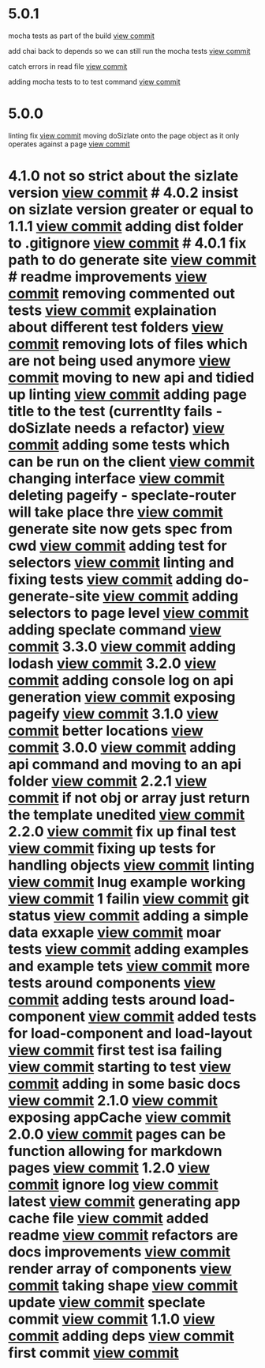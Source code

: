

# 5.0.1

mocha tests as part of the build [view commit](http://github.com/$3/$4/commit/7bc236f59518e918d32becd6df52c4e8ea6428ae) 

add chai back to depends so we can still run the mocha tests [view commit](http://github.com/$3/$4/commit/99bae69ad1158bcc9168811b59ed4d08c22981b4) 

catch errors in read file [view commit](http://github.com/$3/$4/commit/127238a903b4d4ae145ad5265870f56db42de13b) 

adding mocha tests to to test command [view commit](http://github.com/$3/$4/commit/ab77e4beea097f98679c1c6f722dbd0dde7ddc61) 

 

# 5.0.0

linting fix [view commit](http://github.com/$3/$4/commit/0c97de48fc917ede792e16ecd642665fe326e2b1)
moving doSizlate onto the page object as it only operates against a page [view commit](http://github.com/$3/$4/commit/e80003c38f03b1c273f827be01c125572687b343)

 # 4.1.0 not so strict about the sizlate version [view commit](http://github.com/$3/$4/commit/427d53d2c77549a46b7bbfcd4804c4aa50da2e8b) # 4.0.2 insist on sizlate version greater or equal to 1.1.1 [view commit](http://github.com/$3/$4/commit/7f00cac51347712c1c52fdc32253bce24b43b5ef) adding dist folder to .gitignore [view commit](http://github.com/$3/$4/commit/ac0effecfb6ae85b76612305e7c3c5947cd123ec) # 4.0.1 fix path to do generate site [view commit](http://github.com/$3/$4/commit/49be6c487cefaf5cb4acf1eab35b24900a723bab) # readme improvements [view commit](http://github.com/$3/$4/commit/dd3c4cc070b4f700fff818b2c282e6f8fa9331a1) removing commented out tests [view commit](http://github.com/$3/$4/commit/3f1e474154e25263ab6753ba5793641853e81d31) explaination about different test folders [view commit](http://github.com/$3/$4/commit/cb4b635ae23e4d8942f0762325db4641b716184f) removing lots of files which are not being used anymore [view commit](http://github.com/$3/$4/commit/06b7a3ddadc557d7bf36a66c6f9f269966d41e58) moving to new api and tidied up linting [view commit](http://github.com/$3/$4/commit/396eeeb6050a8e61a5c4aa7bf20a783f8fe45c7d) adding page title to the test (currentlty fails - doSizlate needs a refactor) [view commit](http://github.com/$3/$4/commit/7164107df2cc4ad43ee5c212a053a05fcd8a8bd7) adding some tests which can be run on the client [view commit](http://github.com/$3/$4/commit/7d36d3ef2dd56aac2f8e4a0ce3cf122c0836b634) changing interface [view commit](http://github.com/$3/$4/commit/10cb0ca0c80731d4094d403e3eadb768f931096f) deleting pageify - speclate-router will take place thre [view commit](http://github.com/$3/$4/commit/86154e2c5a697bba3fcace2d4e82ff851b524ce7) generate site now gets spec from cwd [view commit](http://github.com/$3/$4/commit/1eaabfa9a4fc3e93ea4dd3ce6fc3a674b47e0617) adding test for selectors [view commit](http://github.com/$3/$4/commit/6c7570028dc0ed456d59a5c79f743e24d46269f9) linting and fixing tests [view commit](http://github.com/$3/$4/commit/96c46770a499392edfa1f0fb08e1a55c922414ab) adding do-generate-site [view commit](http://github.com/$3/$4/commit/907e86e425f8cc0a69a6e483693ec4b543fad4f0) adding selectors to page level [view commit](http://github.com/$3/$4/commit/a69cacf2cbc6f627f4abb24c174dc1c2b381a568) adding speclate command [view commit](http://github.com/$3/$4/commit/abe5fc8a6aa754b85a4d672181d776ea28f13dc1) 3.3.0 [view commit](http://github.com/$3/$4/commit/7abbdc59374da75967655d7a938469796758007a) adding lodash [view commit](http://github.com/$3/$4/commit/a583f0eb2d15ed2d9226d46aa802730a9de08781) 3.2.0 [view commit](http://github.com/$3/$4/commit/9352483bf19214780d7341ea8089ceb83faed2d0) adding console log on api generation [view commit](http://github.com/$3/$4/commit/0f5a68d7941bf903ed50e297f398ef92b60a2238) exposing pageify [view commit](http://github.com/$3/$4/commit/f1a841316a87519bbbef2872056a1a403aae5d8c) 3.1.0 [view commit](http://github.com/$3/$4/commit/43928455ef2e920dbfa86f7a042cee9a7ec23fe0) better locations [view commit](http://github.com/$3/$4/commit/8fdefc0cfb71900eb5bbec17c3481bd81db73319) 3.0.0 [view commit](http://github.com/$3/$4/commit/fcde8eb6817c354812971649b3c68f9cf553dd45) adding api command and moving to an api folder [view commit](http://github.com/$3/$4/commit/9a89db3a501e99698a79b889c7023688cb93d887) 2.2.1 [view commit](http://github.com/$3/$4/commit/ff3d0feb5c66eace5dc037b50d4d9205b58bad87) if not obj or array just return the template unedited [view commit](http://github.com/$3/$4/commit/22876497b762a72c34da3e762cc137463a10f80c) 2.2.0 [view commit](http://github.com/$3/$4/commit/62de706157864f260224260d97bb4e0305ec7cf4) fix up final test [view commit](http://github.com/$3/$4/commit/e7824d28bcc4a025bceb5eae873f61698a6a0da4) fixing up tests for handling objects [view commit](http://github.com/$3/$4/commit/814d0b17aaf8d4c881995a6fb69f48e70d056b7f) linting [view commit](http://github.com/$3/$4/commit/ea49b7b04209089328ef2d7bd5b093f5008da9c2) lnug example working [view commit](http://github.com/$3/$4/commit/430262dbb68f99afd0f355d6b77536bceeb7b6a1) 1 failin [view commit](http://github.com/$3/$4/commit/b3623af97c0a37c50676ba78587d8927c2a697ad) git status [view commit](http://github.com/$3/$4/commit/9f12d70598c3c211b9417aecad8e64adb0c069ae) adding a simple data exxaple [view commit](http://github.com/$3/$4/commit/21ab93249c7ffcf26b7826c106992a9fd8878e31) moar tests [view commit](http://github.com/$3/$4/commit/8a80f5569d11378890922c7b91cac35fb24a3763) adding examples and example tets [view commit](http://github.com/$3/$4/commit/c94b160c91bdae862fa56e27120d3fc2a88c1f76) more tests around components [view commit](http://github.com/$3/$4/commit/78274f5f5477f1c69a5f3ba4ed0845b4817d9dff) adding tests around load-component [view commit](http://github.com/$3/$4/commit/3e7ead2c7a4434964ed91f0d7a06de71c44dd077) added tests for load-component and load-layout [view commit](http://github.com/$3/$4/commit/d7b81ea0d6f9b011bfb9133269c30b9d75aaec2f) first test isa failing [view commit](http://github.com/$3/$4/commit/f8a3b5171f241ba0aae616451fee0ebdd7786f59) starting to test [view commit](http://github.com/$3/$4/commit/e42645f022d0a0d3c82c578a1f0cf7867abc4ee7) adding in some basic docs [view commit](http://github.com/$3/$4/commit/1f342964a08432d3b35dd89530ca538bd2bb00f2) 2.1.0 [view commit](http://github.com/$3/$4/commit/d31e635d3a1dab4a90bc11fc7578daa14f730fa3) exposing appCache [view commit](http://github.com/$3/$4/commit/9aa935adc1a49c2059201b137d799b8945993f7c) 2.0.0 [view commit](http://github.com/$3/$4/commit/d9958e21400c513293b063352ecdba12199515c5) pages can be function allowing for markdown pages [view commit](http://github.com/$3/$4/commit/8d5a183eff9a801213d24ccaa1496b41da8d08c6) 1.2.0 [view commit](http://github.com/$3/$4/commit/9d134b4d27abb831725f8db14932aa6ddb2095d0) ignore log [view commit](http://github.com/$3/$4/commit/1bb2bb2a3b319c13bdfb11a248d54bdd5839da1c) latest [view commit](http://github.com/$3/$4/commit/da78a35a2d58e7938f89f3e4fe8e61fefa308685) generating app cache file [view commit](http://github.com/$3/$4/commit/802b15e9748082e3e017d6286a650534074d620f) added readme [view commit](http://github.com/$3/$4/commit/d52d2b2a804fdfa9bfdf273b3defc9e2a87bd4eb) refactors are docs improvements [view commit](http://github.com/$3/$4/commit/3b4595a864f0a5584ad1666cbf115d1fe7c1da54) render array of components [view commit](http://github.com/$3/$4/commit/a9cd39d5cc8e85415f3dcaa7c786c86dd417391d) taking shape [view commit](http://github.com/$3/$4/commit/9ff315dd107702502f3a75e946c530aed2bb3a39) update [view commit](http://github.com/$3/$4/commit/a58c40ee60d36ea8416d8a8c8a7a2ae82b4872ad) speclate commit [view commit](http://github.com/$3/$4/commit/108be9d84de5a56a5023394eabfc5c23417b2730) 1.1.0 [view commit](http://github.com/$3/$4/commit/443be4f70766962e3043a41461e057c537feed4c) adding deps [view commit](http://github.com/$3/$4/commit/21bea07fc03e3ada58dfb7ea0931823a752b71a9) first commit [view commit](http://github.com/$3/$4/commit/58984b0d99ede0000fa3acd896afe124181b2089)

